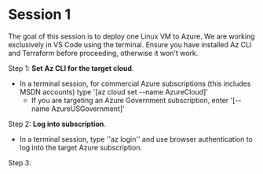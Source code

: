 # Session 1

The goal of this session is to deploy one Linux VM to Azure. We are working exclusively in VS Code using the terminal. Ensure you have installed Az CLI and Terraform before proceeding, otherwise it won't work.

Step 1: **Set Az CLI for the target cloud**.

- In a terminal session, for commercial Azure subscriptions (this includes MSDN accounts) type '[az cloud set --name AzureCloud]'
  - If you are targeting an Azure Government subscription, enter '[--name AzureUSGovernment]'

Step 2: **Log into subscription**.

- In a terminal session, type ''az login'' and use browser authentication to log into the target Azure subscription.

Step 3:  

